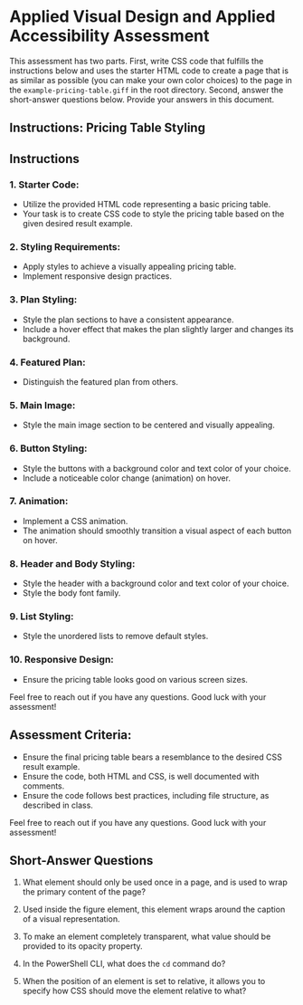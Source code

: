 # Applied Visual Design and Applied Accessibility Assessment
This assessment has two parts. First, write CSS code that fulfills the instructions below and uses the starter HTML code to create a page that is as similar as possible (you can make your own color choices) to the page in the `example-pricing-table.giff` in the root directory. Second, answer the short-answer questions below. Provide your answers in this document.

## Instructions: Pricing Table Styling

## Instructions

### 1. Starter Code:
   - Utilize the provided HTML code representing a basic pricing table.
   - Your task is to create CSS code to style the pricing table based on the given desired result example.

### 2. Styling Requirements:
   - Apply styles to achieve a visually appealing pricing table.
   - Implement responsive design practices.

### 3. Plan Styling:
   - Style the plan sections to have a consistent appearance.
   - Include a hover effect that makes the plan slightly larger and changes its background.

### 4. Featured Plan:
   - Distinguish the featured plan from others. 

### 5. Main Image:
   - Style the main image section to be centered and visually appealing.

### 6. Button Styling:
   - Style the buttons with a background color and text color of your choice.
   - Include a noticeable color change (animation) on hover.

### 7. Animation:
   - Implement a CSS animation.
   - The animation should smoothly transition a visual aspect of each button on hover.

### 8. Header and Body Styling:
   - Style the header with a background color and text color of your choice.
   - Style the body font family.

### 9. List Styling:
   - Style the unordered lists to remove default styles.

### 10. Responsive Design:
   - Ensure the pricing table looks good on various screen sizes.

Feel free to reach out if you have any questions. Good luck with your assessment!

## Assessment Criteria:
   - Ensure the final pricing table bears a resemblance to the desired CSS result example.
   - Ensure the code, both HTML and CSS, is well documented with comments.
   - Ensure the code follows best practices, including file structure, as described in class.

Feel free to reach out if you have any questions. Good luck with your assessment!

## Short-Answer Questions
1. What element should only be used once in a page, and is used to wrap the primary content of the page?


2. Used inside the figure element, this element wraps around the caption of a visual representation.


3. To make an element completely transparent, what value should be provided to its opacity property.


4. In the PowerShell CLI, what does the `cd` command do?


5. When the position of an element is set to relative, it allows you to specify how CSS should move the element relative to what?




